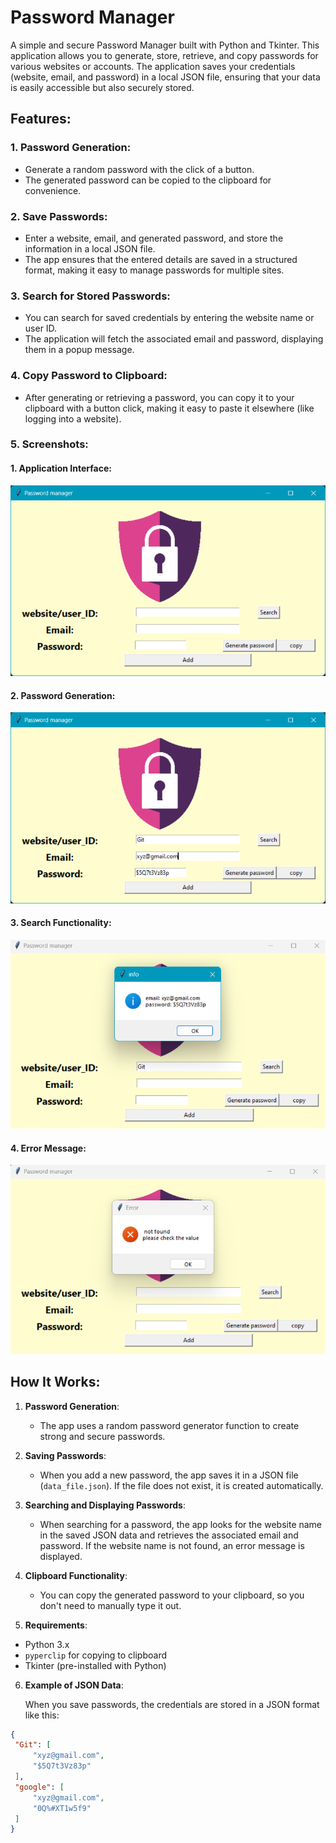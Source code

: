 # Password Manager

A simple and secure Password Manager built with Python and Tkinter. This application allows you to generate, store, retrieve, and copy passwords for various websites or accounts. The application saves your credentials (website, email, and password) in a local JSON file, ensuring that your data is easily accessible but also securely stored.

## Features:

### 1. **Password Generation**:
   - Generate a random password with the click of a button.
   - The generated password can be copied to the clipboard for convenience.
   
### 2. **Save Passwords**:
   - Enter a website, email, and generated password, and store the information in a local JSON file.
   - The app ensures that the entered details are saved in a structured format, making it easy to manage passwords for multiple sites.

### 3. **Search for Stored Passwords**:
   - You can search for saved credentials by entering the website name or user ID.
   - The application will fetch the associated email and password, displaying them in a popup message.

### 4. **Copy Password to Clipboard**:
   - After generating or retrieving a password, you can copy it to your clipboard with a button click, making it easy to paste it elsewhere (like logging into a website).

### 5. **Screenshots**:
#### 1. **Application Interface**:
   ![Application Interface](https://github.com/dbmurali/Offline-Password-Manager/blob/28b66d3712f17f1b713c413d384aecba5ae13dbe/Application%20Interface.png)

#### 2. **Password Generation**:
   ![Password Generation](https://github.com/dbmurali/Offline-Password-Manager/blob/28b66d3712f17f1b713c413d384aecba5ae13dbe/Password%20generation.png)

#### 3. **Search Functionality**:
   ![Search Functionality](https://github.com/dbmurali/Offline-Password-Manager/blob/28b66d3712f17f1b713c413d384aecba5ae13dbe/Search%20Functionality.png)

#### 4. **Error Message**:
   ![Error Message](https://github.com/dbmurali/Offline-Password-Manager/blob/28b66d3712f17f1b713c413d384aecba5ae13dbe/Error%20screen.png)

## How It Works:

1. **Password Generation**: 
   - The app uses a random password generator function to create strong and secure passwords.
   
2. **Saving Passwords**:
   - When you add a new password, the app saves it in a JSON file (`data_file.json`). If the file does not exist, it is created automatically.
   
3. **Searching and Displaying Passwords**:
   - When searching for a password, the app looks for the website name in the saved JSON data and retrieves the associated email and password. If the website name is not found, an error message is displayed.

4. **Clipboard Functionality**:
   - You can copy the generated password to your clipboard, so you don't need to manually type it out.
  
5.  **Requirements**:
   - Python 3.x
   - `pyperclip` for copying to clipboard
   - Tkinter (pre-installed with Python)

6. **Example of JSON Data**:

   When you save passwords, the credentials are stored in a JSON format like this:

```json
{
 "Git": [
     "xyz@gmail.com",
     "$5Q7t3Vz83p"
 ],
 "google": [
     "xyz@gmail.com",
     "0Q%#XT1w5f9"
 ]
}



